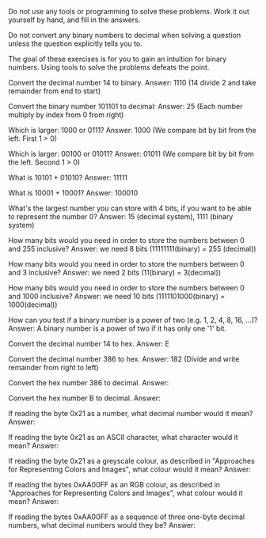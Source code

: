 Do not use any tools or programming to solve these problems. Work it out yourself by hand, and fill in the answers.

Do not convert any binary numbers to decimal when solving a question unless the question explicitly tells you to.

The goal of these exercises is for you to gain an intuition for binary numbers. Using tools to solve the problems defeats the point.

Convert the decimal number 14 to binary.
Answer: 1110 (14 divide 2 and take remainder from end to start)

Convert the binary number 101101 to decimal:
Answer: 25 (Each number multiply by index from 0 from right)

Which is larger: 1000 or 0111?
Answer: 1000 (We compare bit by bit from the left. First 1 > 0)

Which is larger: 00100 or 01011?
Answer: 01011 (We compare bit by bit from the left. Second 1 > 0)

What is 10101 + 01010?
Answer: 11111

What is 10001 + 10001?
Answer: 100010

What's the largest number you can store with 4 bits, if you want to be able to represent the number 0?
Answer: 15 (decimal system), 1111 (binary system)

How many bits would you need in order to store the numbers between 0 and 255 inclusive?
Answer: we need 8 bits (11111111(binary) = 255 (decimal))

How many bits would you need in order to store the numbers between 0 and 3 inclusive?
Answer: we need 2 bits (11(binary) = 3(decimal))

How many bits would you need in order to store the numbers between 0 and 1000 inclusive?
Answer: we need 10 bits (1111101000(binary) = 1000(decimal))

How can you test if a binary number is a power of two (e.g. 1, 2, 4, 8, 16, ...)?
Answer: A binary number is a power of two if it has only one '1' bit.

Convert the decimal number 14 to hex.
Answer: E

Convert the decimal number 386 to hex.
Answer: 182 (Divide and write remainder from right to left)

Convert the hex number 386 to decimal.
Answer:

Convert the hex number B to decimal.
Answer:

If reading the byte 0x21 as a number, what decimal number would it mean?
Answer:

If reading the byte 0x21 as an ASCII character, what character would it mean?
Answer:

If reading the byte 0x21 as a greyscale colour, as described in "Approaches for Representing Colors and Images", what colour would it mean?
Answer:

If reading the bytes 0xAA00FF as an RGB colour, as described in "Approaches for Representing Colors and Images", what colour would it mean?
Answer:

If reading the bytes 0xAA00FF as a sequence of three one-byte decimal numbers, what decimal numbers would they be?
Answer:
